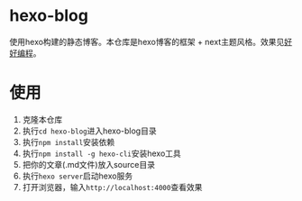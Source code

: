# hexo-blog

使用hexo构建的静态博客。本仓库是hexo博客的框架 + next主题风格。效果见[好好编程](http://www.wangjinle.com/)。

# 使用

1. 克隆本仓库
1. 执行`cd hexo-blog`进入hexo-blog目录
1. 执行`npm install`安装依赖
1. 执行`npm install -g hexo-cli`安装hexo工具
1. 把你的文章(.md文件)放入source目录
1. 执行`hexo server`启动hexo服务
1. 打开浏览器，输入`http://localhost:4000`查看效果
